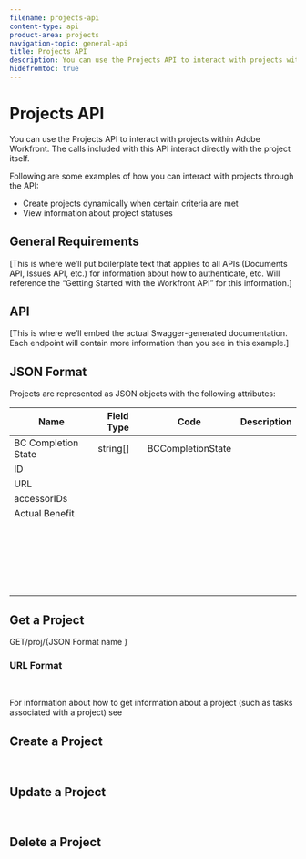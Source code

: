 ```yaml
---
filename: projects-api
content-type: api
product-area: projects
navigation-topic: general-api
title: Projects API
description: You can use the Projects API to interact with projects within Adobe Workfront. The calls included with this API interact directly with the project itself.
hidefromtoc: true
---
```


# Projects API

You can use the Projects API to interact with projects within Adobe Workfront. The calls included with this API interact directly with the project itself.

Following are some examples of how you can interact with projects through the API:

* Create projects dynamically when certain criteria are met
* View information about project statuses

## General Requirements

[This is where we’ll put boilerplate text that applies to all APIs (Documents API, Issues API, etc.) for information about how to authenticate, etc. Will reference the “Getting Started with the Workfront API” for this information.]

## API

[This is where we’ll embed the actual Swagger-generated documentation. Each endpoint will contain more information than you see in this example.]

## JSON Format

Projects are represented as JSON objects with the following attributes:

| **Name** |**Field Type** |**Code** |**Description** |
|---|---|---|---|
| BC Completion State |string[] |BCCompletionState |&nbsp; |
| ID |&nbsp; |&nbsp; |&nbsp; |
| URL |&nbsp; |&nbsp; |&nbsp; |
| accessorIDs |&nbsp; |&nbsp; |&nbsp; |
| Actual Benefit |&nbsp; |&nbsp; |&nbsp; |
| &nbsp; |&nbsp; |&nbsp; |&nbsp; |
| &nbsp; |&nbsp; |&nbsp; |&nbsp; |
| &nbsp; |&nbsp; |&nbsp; |&nbsp; |
| &nbsp; |&nbsp; |&nbsp; |&nbsp; |
| &nbsp; |&nbsp; |&nbsp; |&nbsp; |

## Get a Project

GET/proj/{JSON Format name }

### URL Format

&nbsp;

For information about how to get information about a project (such as tasks associated with a project) see

## Create a Project

&nbsp;

## Update a Project

&nbsp;

## Delete a Project

&nbsp;
